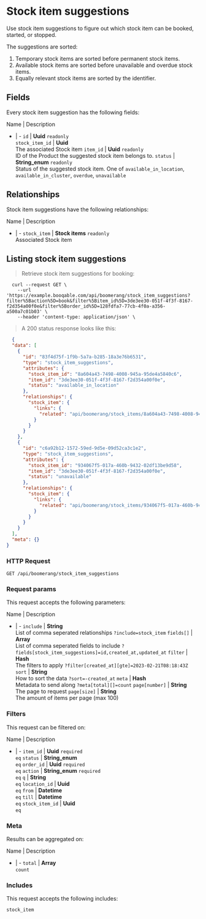 # Stock item suggestions

Use stock item suggestions to figure out which stock item can be booked,
started, or stopped.

The suggestions are sorted:
  1. Temporary stock items are sorted before permanent stock items.
  2. Available stock items are sorted before unavailable and overdue stock items.
  3. Equally relevant stock items are sorted by the identifier.

## Fields
Every stock item suggestion has the following fields:

Name | Description
- | -
`id` | **Uuid** `readonly`<br>
`stock_item_id` | **Uuid** <br>The associated Stock item
`item_id` | **Uuid** `readonly`<br>ID of the Product the suggested stock item belongs to.
`status` | **String_enum** `readonly`<br>Status of the suggested stock item. One of `available_in_location`, `available_in_cluster`, `overdue`, `unavailable` 


## Relationships
Stock item suggestions have the following relationships:

Name | Description
- | -
`stock_item` | **Stock items** `readonly`<br>Associated Stock item


## Listing stock item suggestions



> Retrieve stock item suggestions for booking:

```shell
  curl --request GET \
    --url 'https://example.booqable.com/api/boomerang/stock_item_suggestions?filter%5Baction%5D=book&filter%5Bitem_id%5D=3de3ee30-051f-4f3f-8167-f2d354a00f0e&filter%5Border_id%5D=128fdfa7-77cb-4f0a-a356-a500a7c01b03' \
    --header 'content-type: application/json' \
```

> A 200 status response looks like this:

```json
  {
  "data": [
    {
      "id": "83f4d75f-1f9b-5a7a-b285-18a3e76b6531",
      "type": "stock_item_suggestions",
      "attributes": {
        "stock_item_id": "8a604a43-7498-4008-945a-95de4a5840c6",
        "item_id": "3de3ee30-051f-4f3f-8167-f2d354a00f0e",
        "status": "available_in_location"
      },
      "relationships": {
        "stock_item": {
          "links": {
            "related": "api/boomerang/stock_items/8a604a43-7498-4008-945a-95de4a5840c6"
          }
        }
      }
    },
    {
      "id": "c6a92b12-1572-59ed-9d5e-09d52ca3c1e2",
      "type": "stock_item_suggestions",
      "attributes": {
        "stock_item_id": "934067f5-017a-460b-9432-02df13be9d58",
        "item_id": "3de3ee30-051f-4f3f-8167-f2d354a00f0e",
        "status": "unavailable"
      },
      "relationships": {
        "stock_item": {
          "links": {
            "related": "api/boomerang/stock_items/934067f5-017a-460b-9432-02df13be9d58"
          }
        }
      }
    }
  ],
  "meta": {}
}
```

### HTTP Request

`GET /api/boomerang/stock_item_suggestions`

### Request params

This request accepts the following parameters:

Name | Description
- | -
`include` | **String** <br>List of comma seperated relationships `?include=stock_item`
`fields[]` | **Array** <br>List of comma seperated fields to include `?fields[stock_item_suggestions]=id,created_at,updated_at`
`filter` | **Hash** <br>The filters to apply `?filter[created_at][gte]=2023-02-21T08:18:43Z`
`sort` | **String** <br>How to sort the data `?sort=-created_at`
`meta` | **Hash** <br>Metadata to send along `?meta[total][]=count`
`page[number]` | **String** <br>The page to request
`page[size]` | **String** <br>The amount of items per page (max 100)


### Filters

This request can be filtered on:

Name | Description
- | -
`item_id` | **Uuid** `required`<br>`eq`
`status` | **String_enum** <br>`eq`
`order_id` | **Uuid** `required`<br>`eq`
`action` | **String_enum** `required`<br>`eq`
`q` | **String** <br>`eq`
`location_id` | **Uuid** <br>`eq`
`from` | **Datetime** <br>`eq`
`till` | **Datetime** <br>`eq`
`stock_item_id` | **Uuid** <br>`eq`


### Meta

Results can be aggregated on:

Name | Description
- | -
`total` | **Array** <br>`count`


### Includes

This request accepts the following includes:

`stock_item`






